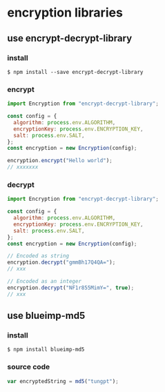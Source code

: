 # encryption libraries

## use encrypt-decrypt-library

### install

```
$ npm install --save encrypt-decrypt-library
```

### encrypt

```js
import Encryption from "encrypt-decrypt-library";

const config = {
  algorithm: process.env.ALGORITHM,
  encryptionKey: process.env.ENCRYPTION_KEY,
  salt: process.env.SALT,
};
const encryption = new Encryption(config);

encryption.encrypt("Hello world");
// xxxxxxx
```

### decrypt

```js
import Encryption from "encrypt-decrypt-library";

const config = {
  algorithm: process.env.ALGORITHM,
  encryptionKey: process.env.ENCRYPTION_KEY,
  salt: process.env.SALT,
};
const encryption = new Encryption(config);

// Encoded as string
encryption.decrypt("gmmBh17Q4QA=");
// xxx

// Encoded as an integer
encryption.decrypt("NF1r855MimY=", true);
// xxx
```

## use blueimp-md5

### install

```
$ npm install blueimp-md5
```

### source code

```js
var encryptedString = md5("tungpt");
```
